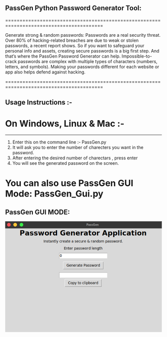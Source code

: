 ## PassGen Python Password Generator Tool:
========================================================================================


 Generate strong & random passwords:
Passwords are a real security threat. Over 80% of hacking-related breaches are due to weak or stolen passwords, a recent report shows.
So if you want to safeguard your personal info and assets, creating secure passwords is a big first step. And that’s where the PassGen Password Generator can help. 
Impossible-to-crack passwords are complex with multiple types of characters (numbers, letters, and symbols). Making your passwords different for each website or app also helps defend against hacking. 


========================================================================================

## Usage Instructions :- 

# On Windows, Linux & Mac :- 
------------------------
1) Enter this on the command line :- PassGen.py
2) It will ask you to enter the number of charecters you want in the password.
3) After entering the desired number of charectars , press enter 
4) You will see the generated password on the screen.


# You can also use PassGen GUI Mode: PassGen_Gui.py

## PassGen GUI MODE:
![Img](https://github.com/Debajyoti0-0/PassGen/blob/main/Img.jpg)
